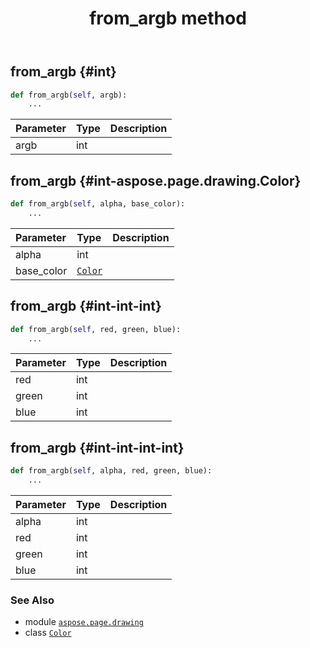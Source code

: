 ﻿---
title: from_argb method
second_title: Aspose.Page for Python via .NET API References
description: 
type: docs
weight: 30
url: /python-net/aspose.page.drawing/color/from_argb/
is_root: false
---

## from_argb {#int}





```python
def from_argb(self, argb):
    ...
```


| Parameter | Type | Description |
| :- | :- | :- |
| argb | int |  |


## from_argb {#int-aspose.page.drawing.Color}





```python
def from_argb(self, alpha, base_color):
    ...
```


| Parameter | Type | Description |
| :- | :- | :- |
| alpha | int |  |
| base_color | [`Color`](/page/python-net/aspose.page.drawing/color) |  |


## from_argb {#int-int-int}





```python
def from_argb(self, red, green, blue):
    ...
```


| Parameter | Type | Description |
| :- | :- | :- |
| red | int |  |
| green | int |  |
| blue | int |  |


## from_argb {#int-int-int-int}





```python
def from_argb(self, alpha, red, green, blue):
    ...
```


| Parameter | Type | Description |
| :- | :- | :- |
| alpha | int |  |
| red | int |  |
| green | int |  |
| blue | int |  |



### See Also
* module [`aspose.page.drawing`](../../)
* class [`Color`](/page/python-net/aspose.page.drawing/color)
